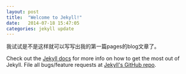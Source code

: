 ```yaml
---
layout: post
title:  "Welcome to Jekyll!"
date:   2014-07-18 15:47:05
categories: jekyll update
---
```


我试试是不是这样就可以写写出我的第一篇pages的blog文章了。



Check out the [Jekyll docs][jekyll] for more info on how to get the most out of Jekyll. File all bugs/feature requests at [Jekyll's GitHub repo][jekyll-gh].

[jekyll-gh]: https://github.com/jekyll/jekyll
[jekyll]:    http://jekyllrb.com
